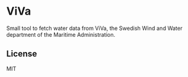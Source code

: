 ViVa
====

Small tool to fetch water data from ViVa, the Swedish Wind and Water
department of the Maritime Administration.

License
-------

MIT
